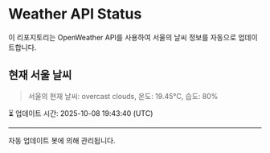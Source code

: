 
# Weather API Status

이 리포지토리는 OpenWeather API를 사용하여 서울의 날씨 정보를 자동으로 업데이트합니다.

## 현재 서울 날씨
> 서울의 현재 날씨: overcast clouds, 온도: 19.45°C, 습도: 80%

⏳ 업데이트 시간: 2025-10-08 19:43:40 (UTC)

---
자동 업데이트 봇에 의해 관리됩니다.
